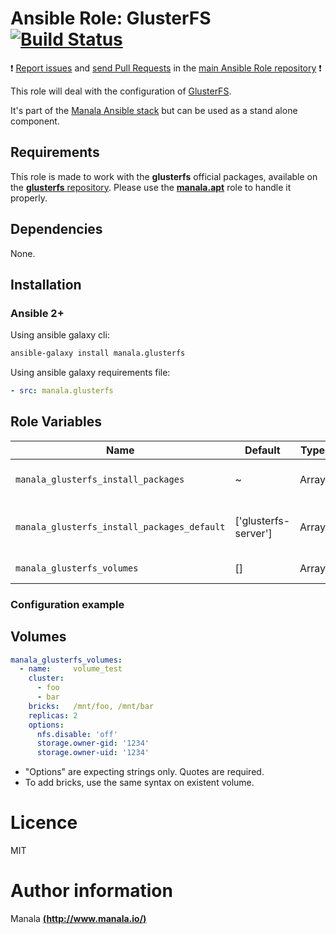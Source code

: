 # Ansible Role: GlusterFS [![Build Status](https://travis-ci.org/manala/ansible-role-glusterfs.svg?branch=master)](https://travis-ci.org/manala/ansible-role-glusterfs)

:exclamation: [Report issues](https://github.com/manala/ansible-roles/issues) and [send Pull Requests](https://github.com/manala/ansible-roles/pulls) in the [main Ansible Role repository](https://github.com/manala/ansible-roles) :exclamation:

This role will deal with the configuration of [GlusterFS](https://www.gluster.org/).

It's part of the [Manala Ansible stack](http://www.manala.io) but can be used as a stand alone component.

## Requirements

This role is made to work with the __glusterfs__ official packages, available on the [__glusterfs__ repository](https://download.gluster.org/pub/gluster/glusterfs). Please use the [**manala.apt**](https://galaxy.ansible.com/manala/apt/) role to handle it properly.

## Dependencies

None.

## Installation

### Ansible 2+

Using ansible galaxy cli:

```bash
ansible-galaxy install manala.glusterfs
```

Using ansible galaxy requirements file:

```yaml
- src: manala.glusterfs
```

## Role Variables

| Name                                        | Default                    | Type    | Description                            |
| -----------------------------------------   | -------------------------- | ------- | -------------------------------------- |
| `manala_glusterfs_install_packages`         | ~                          | Array   | Dependency packages to install         |
| `manala_glusterfs_install_packages_default` | ['glusterfs-server']       | Array   | Default dependency packages to install |
| `manala_glusterfs_volumes`                  | []                         | Array   | Volumes settings                       |


### Configuration example

## Volumes

```yaml
manala_glusterfs_volumes:
  - name:     volume_test
    cluster:
      - foo
      - bar
    bricks:   /mnt/foo, /mnt/bar
    replicas: 2
    options:
      nfs.disable: 'off'
      storage.owner-gid: '1234'
      storage.owner-uid: '1234'
  ```
- "Options" are expecting strings only. Quotes are required.
- To add bricks, use the same syntax on existent volume.

# Licence

MIT

# Author information

Manala [**(http://www.manala.io/)**](http://www.manala.io)
